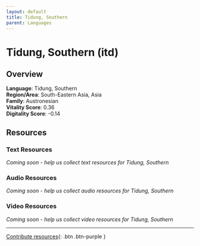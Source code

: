 ```yaml
---
layout: default
title: Tidung, Southern
parent: Languages
---
```


# Tidung, Southern (itd)

## Overview

**Language**: Tidung, Southern  
**Region/Area**: South-Eastern Asia, Asia  
**Family**: Austronesian  
**Vitality Score**: 0.36  
**Digitality Score**: -0.14  

## Resources

### Text Resources
*Coming soon - help us collect text resources for Tidung, Southern*

### Audio Resources
*Coming soon - help us collect audio resources for Tidung, Southern*

### Video Resources
*Coming soon - help us collect video resources for Tidung, Southern*

---

[Contribute resources](https://fairtrain.github.io/){: .btn .btn-purple }
